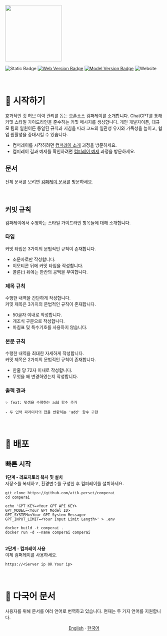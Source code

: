 <p align="left">
  <a href="https://nextjs.org">
    <picture>
      <source media="(prefers-color-scheme: dark)" srcset="https://github.com/atik-persei/comperai/assets/145193070/d6796a9d-e953-43f1-a61e-5444fd8d717e">
      <img src="https://github.com/atik-persei/comperai/assets/145193070/d6796a9d-e953-43f1-a61e-5444fd8d717e" height="180">
    </picture>
  </a>
</p>

![Static Badge](https://img.shields.io/badge/vercel-black)
[![Web Version Badge](https://img.shields.io/badge/web%20version-0.1.0-blue)](http://localhost:3000/docs/getting-started/project-structure#%EB%AA%A8%EB%8D%B8)
[![Model Version Badge](https://img.shields.io/badge/model%20version-1.0.0-blue)](http://localhost:3000/docs/getting-started/project-structure#%EB%AA%A8%EB%8D%B8)
![Website](https://img.shields.io/website?url=https%3A%2F%2Fvercel.com&up_message=Up&down_message=down&link=https%3A%2F%2Fcomperai.org)

ㅤ  

# 📃 시작하기
효과적인 깃 허브 이력 관리를 돕는 오픈소스 컴퍼레이를 소개합니다.
ChatGPT를 통해 커밋 스타일 가이드라인을 준수하는 커밋 메시지를 생성합니다.
개인 개발자이든, 대규모 팀의 일원이든 통일된 규칙과 지침을 따라 코드의 일관성 유지와 가독성을 높이고, 협업 원활성을 증대시킬 수 있습니다.
- 컴퍼레이를 시작하려면 [컴퍼레이 소개](https://comperai.org/docs) 과정을 방문하세요.
- 컴퍼레이 결과 예제를 확인하려면  [컴퍼레이 예제](https://comperai.org/docs/getting-started/introduction#%EC%82%AC%EC%9A%A9-%EB%B0%A9%EB%B2%95) 과정을 방문하세요.
ㅤ  

## 문서
전체 문서를 보려면 [컴퍼레이 문서](https://comperai.org/docs)를 방문하세요.

ㅤ  

## 커밋 규칙
컴퍼레이에서 수행하는 스타일 가이드라인 항목들에 대해 소개합니다.

### 타입
커밋 타입은 3가지의 문법적인 규칙이 존재합니다.
- 소문자로만 작성합니다.
- 이모티콘 뒤에 커밋 타입을 작성합니다.
- 콜론(:) 뒤에는 한칸의 공백을 부여합니다.

### 제목 규칙
수행한 내역을 간단하게 작성합니다.  
커밋 제목은 3가지의 문법적인 규칙이 존재합니다.  
- 50글자 이내로 작성합니다.
- 개조식 구문으로 작성합니다.
- 마침표 및 특수기호를 사용하지 않습니다.

### 본문 규칙
수행한 내역을 최대한 자세하게 작성합니다.  
커밋 제목은 2가지의 문법적인 규칙이 존재합니다.  
- 한줄 당 72자 이내로 작성합니다.
- 무엇을 왜 변경하였는지 작성합니다.


### 출력 결과
```
✨ feat: 덧셈을 수행하는 add 함수 추가

- 두 입력 파라미터의 합을 반환하는 'add' 함수 구현
```

ㅤ  

# 📃 배포
## 빠른 시작
**1단계 - 레포지토리 복사 및 설치**  
저장소를 복제하고, 환경변수를 구성한 후 컴퍼레이를 설치하세요.
```
git clone https://github.com/atik-persei/comperai
cd comperai

echo 'GPT_KEY=<Your GPT API KEY>
GPT_MODEL=<Your GPT Model ID>
GPT_SYSTEM=<Your GPT System Message>
GPT_INPUT_LIMIT=<Your Input Limit Length>' > .env

docker build -t comperai .
docker run -d --name comperai comperai
```
ㅤ  
**2단계 - 컴퍼레이 사용**  
이제 컴퍼레이를 사용하세요.
```
https://<Server ip OR Your ip>
```

ㅤ  

# 📃 다국어 문서
사용자를 위해 문서를 여러 언어로 번역하고 있습니다. 현재는 두 가지 언어를 지원합니다.

<p align="center">
    <a href="https://github.com/atik-persei/comperai">English</a>
    · 
    <a href="/app/docs/README_kr.md">한국어</a>
</p>